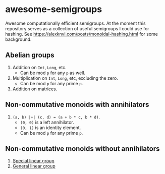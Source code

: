 # awesome-semigroups
Awesome computationally efficient semigroups. At the moment this repository serves as a collection of useful semigroups I could use for hashing. See https://alexknvl.com/posts/monoidal-hashing.html for some background.

## Abelian groups
1. Addition on `Int`, `Long`, etc.
   * Can be mod `p` for any `p` as well.
2. Multiplication on `Int`, `Long`, etc, excluding the zero.
   * Can be mod `p` for any prime `p`.
3. Addition on matrices.

## Non-commutative monoids with annihilators
1. `(a, b) |+| (c, d) = (a + b * c, b * d)`. 
   * `(0, 0)` is a left annihilator. 
   * `(0, 1)` is an identity element.
   * Can be mod `p` for any prime `p`.

## Non-commutative monoids without annihilators
1. [Special linear group](https://en.wikipedia.org/wiki/Special_linear_group)
2. [General linear group](https://en.wikipedia.org/wiki/General_linear_group)
